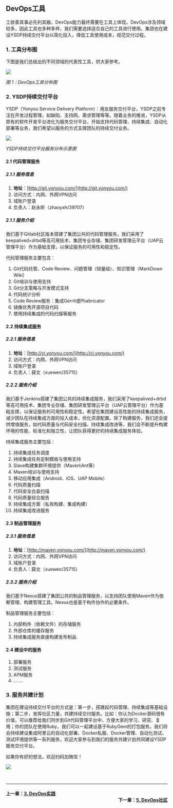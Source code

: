 ## DevOps工具
工欲善其事必先利其器，DevOps能力最终需要在工具上体现。DevOps涉及领域较多，因此工具也多种多样，我们需要选择适合自己的工具进行使用。集团也在建设YSDP持续交付平台以简化投入，降低工具使用成本，规范交付过程。

### 1. 工具分布图
下图是我们总结出的不同领域的代表性工具，供大家参考。

![](images/devops_tool_chain.png)

*图 1：DevOps工具分布图*

### 2. YSDP持续交付平台
YSDP（Yonyou Service Delivery Platform）：用友服务交付平台，YSDP之前专注在开发过程管理，如缺陷、支持网、需求管理等等。随着业务的推进，YSDP从原有的软件开发平台进化为服务交付平台，开始支持代码管理、持续集成、自动化部署等业务，我们希望以服务的方式支撑团队的持续交付业务。

![](images/devops_tool_ysdp_architeure.png)

*YSDP持续交付平台服务分布示意图*

#### 2.1 代码管理服务
##### 2.1.1 服务信息
1. **地址**：[http://git.yonyou.com/](http://git.yonyou.com/)
2. 访问方式：内网、外网VPN访问
3. 域账户登录
4. 负责人：赵永昕（zhaoyxh/39707）

##### 2.1.1 服务介绍
我们基于Gitlab社区版本搭建了集团公共的代码管理服务，我们采用了keepalived+drbd等高可用技术、集团专业存储、集团研发管理云平台（UAP云管理平台）作为基础支撑，以保证服务的可用性和稳定性。

代码管理服务主要包含：

1. Git代码托管、Code Review、问题管理（轻量级）、知识管理（MarkDown Wiki）
2. Git培训与使用支持
3. Git分支策略与开发模式支持
4. 代码统计分析
5. Code Review服务：集成Gerrit或Phabricator
6. 镜像优秀开源项目代码
7. 使用持续集成的代码扫描等服务



#### 2.2 持续集成服务
##### 2.2.1 服务信息
1. **地址**：[http://ci.yonyou.com/](http://ci.yonyou.com/)
2. 访问方式：内网、外网VPN访问
3. 域账户登录
4. 负责人：薛文（xuewen/35715）

##### 2.2.2 服务介绍
我们基于Jenkins搭建了集团公共的持续集成服务，我们采用了keepalived+drbd等高可用技术、集团专业存储、集团研发管理云平台（UAP云管理平台）作为基础支撑，以保证服务的可用性和稳定性。希望在集团建设高性能的持续集成服务，减少团队在持续集成方面的投入成本，优化资源配置。除了构建服务，我们还会提供增值服务，如代码质量与代码安全扫描、持续集成改进等，我们会不断提升构建环境的性能、标准化和独立性，让团队获得更好的持续集成服务体验。

持续集成服务主要包括：

1. 持续集成任务调度
2. 持续集成任务定制模板与使用支持
2. Slave构建集群环境提供（Maven\Ant等）
3. Maven培训与使用支持
4. 移动应用集成（Android、iOS、UAP Mobile）
5. 代码质量扫描
6. 代码安全白盒扫描
7. 代码质量综合报告
8. 持续集成方案（私有构建、集成构建）
9. 持续集成改进服务


#### 2.3 制品管理服务
##### 2.3.1 服务信息
1. **地址**：[http://maven.yonyou.com/](http://maven.yonyou.com/)
2. 访问方式：内网、外网VPN访问
3. 域账户登录
4. 负责人：薛文（xuewen/35715）

##### 2.3.2 服务介绍
我们基于Nexus搭建了集团公共的制品管理服务，以支持团队使用Maven作为依赖管理、构建管理工具。Nexus也是基于构件协作的必要条件。

制品管理服务主要包括：

1. 内部构件（依赖文件）的存储服务
2. 外部仓库的缓存服务
3. 持续集成服务直接构建发布制品

#### 2.4 建设中的服务

1. 部署服务
2. 测试服务
3. APM服务
4. ... ...

### 3. 服务共建计划

集团在建设持续交付平台的方式是：第一步，搭建起代码管理、持续集成等基础设施；第二步，发挥社区力量，共建持续交付服务。比如：你认为Docker源码很有价值，可以推荐给我们同步到Git代码管理平台中，方便大家的学习、研究、复用；你的团队在使用Ruby，我们可以一起建设基于RubyGem的打包服务。我们将会持续建设集成阿里云的自动化部署、Docker私服、Docker管理、自动化测试、测试环境提供等一系列服务，欢迎大家参与到我们的服务共建计划共同建设YSDP服务交付平台。

如果你有好的想法，欢迎扫码加微信！

![](images/devops_wechat.jpg)



<br/>

---

#### 上一章：[3. DevOps实践](3_devops_practice.md)　　　　　　　　　　　　　　<font style="float:right">下一章：[5. DevOps社区](5_devops_community.md)</font>